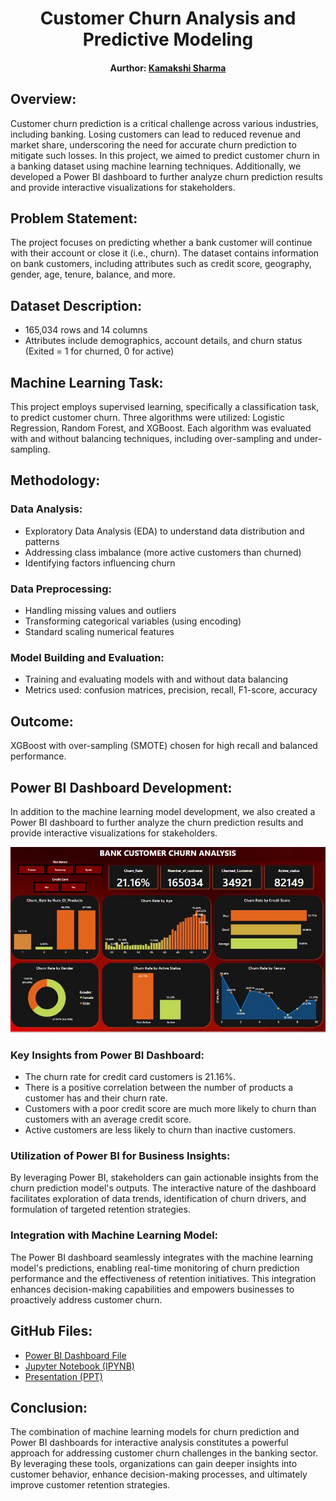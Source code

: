 <h1 align="center">
  Customer Churn Analysis and Predictive Modeling
</h1>
<div align="center">
  <h4>Aurthor: <a href="https://www.linkedin.com/in/kamakshisharma22">Kamakshi Sharma</a></h4>
</div>

## Overview:
Customer churn prediction is a critical challenge across various industries, including banking. Losing customers can lead to reduced revenue and market share, underscoring the need for accurate churn prediction to mitigate such losses. In this project, we aimed to predict customer churn in a banking dataset using machine learning techniques. Additionally, we developed a Power BI dashboard to further analyze churn prediction results and provide interactive visualizations for stakeholders.

## Problem Statement:
The project focuses on predicting whether a bank customer will continue with their account or close it (i.e., churn). The dataset contains information on bank customers, including attributes such as credit score, geography, gender, age, tenure, balance, and more.

## Dataset Description:
- 165,034 rows and 14 columns
- Attributes include demographics, account details, and churn status (Exited = 1 for churned, 0 for active)

## Machine Learning Task:
This project employs supervised learning, specifically a classification task, to predict customer churn. Three algorithms were utilized: Logistic Regression, Random Forest, and XGBoost. Each algorithm was evaluated with and without balancing techniques, including over-sampling and under-sampling.

## Methodology:
### Data Analysis:
- Exploratory Data Analysis (EDA) to understand data distribution and patterns
- Addressing class imbalance (more active customers than churned)
- Identifying factors influencing churn

### Data Preprocessing:
- Handling missing values and outliers
- Transforming categorical variables (using encoding)
- Standard scaling numerical features

### Model Building and Evaluation:
- Training and evaluating models with and without data balancing
- Metrics used: confusion matrices, precision, recall, F1-score, accuracy

## Outcome:
XGBoost with over-sampling (SMOTE) chosen for high recall and balanced performance.

## Power BI Dashboard Development:
In addition to the machine learning model development, we also created a Power BI dashboard to further analyze the churn prediction results and provide interactive visualizations for stakeholders.
<div align="center">
  <img src="https://github.com/kamakshii22/Churn_Analysis_Prediction/blob/main/Churn_Analysis_Dashboard_Ks.JPG" alt="Power BI Logo" >
</div>

### Key Insights from Power BI Dashboard:
- The churn rate for credit card customers is 21.16%.
- There is a positive correlation between the number of products a customer has and their churn rate.
- Customers with a poor credit score are much more likely to churn than customers with an average credit score.
- Active customers are less likely to churn than inactive customers.

### Utilization of Power BI for Business Insights:
By leveraging Power BI, stakeholders can gain actionable insights from the churn prediction model's outputs. The interactive nature of the dashboard facilitates exploration of data trends, identification of churn drivers, and formulation of targeted retention strategies.

### Integration with Machine Learning Model:
The Power BI dashboard seamlessly integrates with the machine learning model's predictions, enabling real-time monitoring of churn prediction performance and the effectiveness of retention initiatives. This integration enhances decision-making capabilities and empowers businesses to proactively address customer churn.

## GitHub Files:
- [Power BI Dashboard File](https://github.com/kamakshii22/Churn_Analysis_Prediction/blob/main/Churn_Analysis_ks.pbix)
- [Jupyter Notebook (IPYNB)](https://github.com/kamakshii22/Churn_Analysis_Prediction/blob/main/Project_Bank_Churn_Prediction.ipynb)
- [Presentation (PPT)](https://github.com/kamakshii22/Churn_Analysis_Prediction/blob/main/PPT_Kamakshi.pptx)

## Conclusion:
The combination of machine learning models for churn prediction and Power BI dashboards for interactive analysis constitutes a powerful approach for addressing customer churn challenges in the banking sector. By leveraging these tools, organizations can gain deeper insights into customer behavior, enhance decision-making processes, and ultimately improve customer retention strategies.
